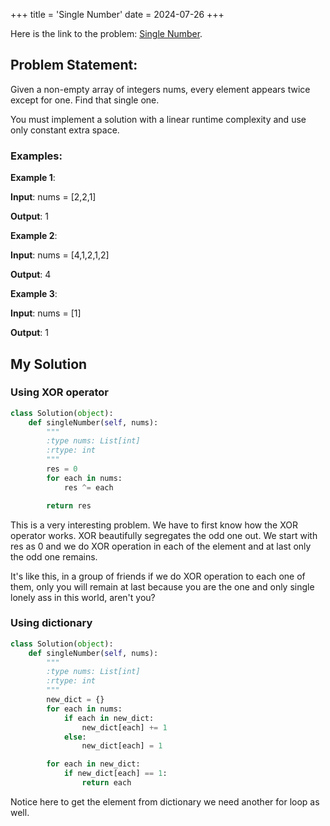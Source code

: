 +++
title = 'Single Number'
date = 2024-07-26
+++


Here is the link to the problem: [Single Number](https://leetcode.com/problems/single-number/description/).

## Problem Statement:

Given a non-empty array of integers nums, every element appears twice except for one. Find that single one.

You must implement a solution with a linear runtime complexity and use only constant extra space.

### Examples:

**Example 1**:

**Input**: nums = [2,2,1]

**Output**: 1

**Example 2**:

**Input**: nums = [4,1,2,1,2]

**Output**: 4

**Example 3**:

**Input**: nums = [1]

**Output**: 1

## My Solution

### Using XOR operator

```python
class Solution(object):
    def singleNumber(self, nums):
        """
        :type nums: List[int]
        :rtype: int
        """
        res = 0
        for each in nums:
            res ^= each

        return res
```

This is a very interesting problem. We have to first know how the XOR operator works. XOR beautifully segregates the odd one out. We start with res as 0 and we do XOR operation in each of the element and at last only the odd one remains. 

It's like this, in a group of friends if we do XOR operation to each one of them, only you will remain at last because you are the one and only single lonely ass in this world, aren't you? 

### Using dictionary

```python
class Solution(object):
    def singleNumber(self, nums):
        """
        :type nums: List[int]
        :rtype: int
        """
        new_dict = {}
        for each in nums:
            if each in new_dict:
                new_dict[each] += 1
            else:
                new_dict[each] = 1

        for each in new_dict:
            if new_dict[each] == 1:
                return each
```


Notice here to get the element from dictionary we need another for loop as well.
